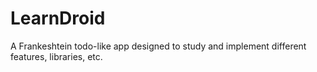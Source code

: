 # LearnDroid
A Frankeshtein todo-like app designed to study and implement different features, libraries, etc.
